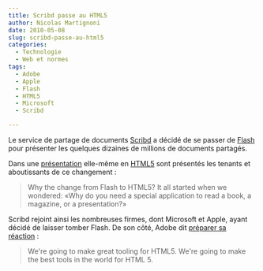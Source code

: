 ```yaml
---
title: Scribd passe au HTML5
author: Nicolas Martignoni
date: 2010-05-08
slug: scribd-passe-au-html5
categories:
  - Technologie
  - Web et normes
tags:
  - Adobe
  - Apple
  - Flash
  - HTML5
  - Microsoft
  - Scribd

---
```

Le service de partage de documents [Scribd][1] a décidé de se passer de [Flash][2] pour présenter les quelques dizaines de millions de documents partagés.

Dans une [présentation][3] elle-même en [HTML5][4] sont présentés les tenants et aboutissants de ce changement :

> Why the change from Flash to HTML5? It all started when we wondered: «Why do you need a special application to read a book, a magazine, or a presentation?»

Scribd rejoint ainsi les nombreuses firmes, dont Microsoft et Apple, ayant décidé de laisser tomber Flash. De son côté, Adobe dit [préparer sa réaction][5] :

> We're going to make great tooling for HTML5. We're going to make the best tools in the world for HTML 5.

 [1]: https://www.scribd.com/
 [2]: https://fr.wikipedia.org/wiki/Adobe_Flash
 [3]: https://www.scribd.com/documents/30964170/Scribd-in-HTML5
 [4]: https://www.w3.org/TR/html5/
 [5]: https://techcrunch.com/2010/05/05/adobe-cto-kevin-lynch-were-going-to-make-the-best-tools-in-the-world-for-html5/

<!--more-->
